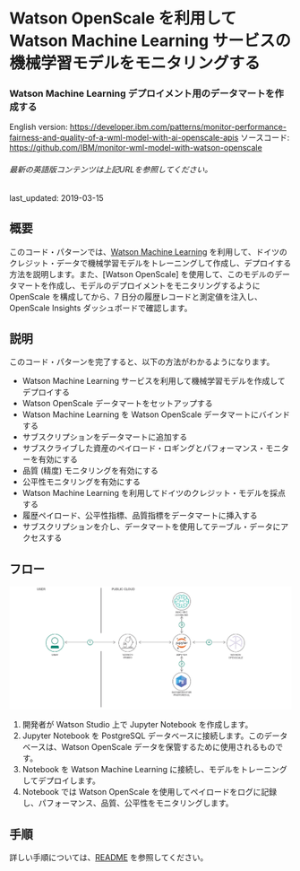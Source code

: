 # Watson OpenScale を利用して Watson Machine Learning サービスの機械学習モデルをモニタリングする

### Watson Machine Learning デプロイメント用のデータマートを作成する

English version: https://developer.ibm.com/patterns/monitor-performance-fairness-and-quality-of-a-wml-model-with-ai-openscale-apis
  ソースコード: https://github.com/IBM/monitor-wml-model-with-watson-openscale

###### 最新の英語版コンテンツは上記URLを参照してください。
last_updated: 2019-03-15

 ## 概要

このコード・パターンでは、[Watson Machine Learning](https://cloud.ibm.com/catalog/services/machine-learning?cm_sp=ibmdev-_-developer-patterns-_-cloudreg) を利用して、ドイツのクレジット・データで機械学習モデルをトレーニングして作成し、デプロイする方法を説明します。また、[Watson OpenScale] を使用して、このモデルのデータマートを作成し、モデルのデプロイメントをモニタリングするように OpenScale を構成してから、7 日分の履歴レコードと測定値を注入し、OpenScale Insights ダッシュボードで確認します。

## 説明

このコード・パターンを完了すると、以下の方法がわかるようになります。

* Watson Machine Learning サービスを利用して機械学習モデルを作成してデプロイする
* Watson OpenScale データマートをセットアップする
* Watson Machine Learning を Watson OpenScale データマートにバインドする
* サブスクリプションをデータマートに追加する
* サブスクライブした資産のペイロード・ロギングとパフォーマンス・モニターを有効にする
* 品質 (精度) モニタリングを有効にする
* 公平性モニタリングを有効にする
* Watson Machine Learning を利用してドイツのクレジット・モデルを採点する
* 履歴ペイロード、公平性指標、品質指標をデータマートに挿入する
* サブスクリプションを介し、データマートを使用してテーブル・データにアクセスする

## フロー

![フロー](./images/monitor-performance-fairness-and-quality.png)

1. 開発者が Watson Studio 上で Jupyter Notebook を作成します。
1. Jupyter Notebook を PostgreSQL データベースに接続します。このデータベースは、Watson OpenScale データを保管するために使用されるものです。
1. Notebook を Watson Machine Learning に接続し、モデルをトレーニングしてデプロイします。
1. Notebook では Watson OpenScale を使用してペイロードをログに記録し、パフォーマンス、品質、公平性をモニタリングします。

## 手順

詳しい手順については、[README](https://github.com/IBM/monitor-wml-model-with-watson-openscale/blob/master/README.md) を参照してください。
